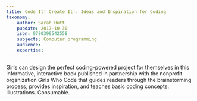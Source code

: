 ```yaml
---
title: Code It! Create It!: Ideas and Inspiration for Coding
taxonomy:
	author: Sarah Hutt
	pubdate: 2017-10-30
	isbn: 9780399542558
	subjects: Computer programming
	audience: 
	expertise: 
---
```

Girls can design the perfect coding-powered project for themselves in this informative, interactive book published in partnership with the nonprofit organization Girls Who Code that guides readers through the brainstorming process, provides inspiration, and teaches basic coding concepts. Illustrations. Consumable.